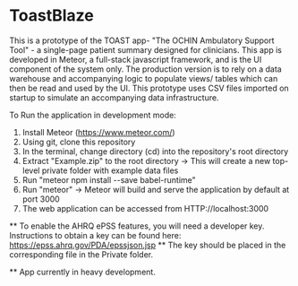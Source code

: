 # ToastBlaze

This is a prototype of the TOAST app- "The OCHIN Ambulatory Support Tool" - a single-page patient summary designed for clinicians. This app is developed in Meteor, a full-stack javascript framework, and is the UI component of the system only. The production version is to rely on a data warehouse and accompanying logic to populate views/ tables which can then be read and used by the UI. 
This prototype uses CSV files imported on startup to simulate an accompanying data infrastructure. 

To Run the application in development mode:
1. Install Meteor (https://www.meteor.com/)
2. Using git, clone this repository
3. In the terminal, change directory (cd) into the repository's root directory
4. Extract "Example.zip" to the root directory -> This will create a new top-level private folder with example data files
5. Run "meteor npm install --save babel-runtime"
6. Run "meteor" -> Meteor will build and serve the application by default at port 3000
7. The web application can be accessed from HTTP://localhost:3000

** To enable the AHRQ ePSS features, you will need a developer key. Instructions to obtain a key can be found here: https://epss.ahrq.gov/PDA/epssjson.jsp
** The key should be placed in the corresponding file in the Private folder.

** App currently in heavy development. 
